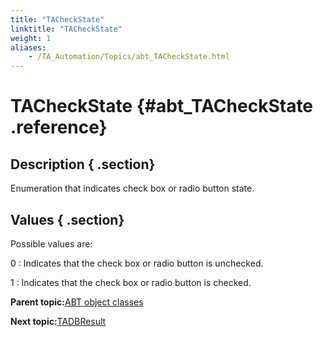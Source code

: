 ```yaml
--- 
title: "TACheckState"
linktitle: "TACheckState"
weight: 1
aliases: 
    - /TA_Automation/Topics/abt_TACheckState.html
---
```

# TACheckState {#abt_TACheckState .reference}

## Description { .section}

Enumeration that indicates check box or radio button state.

## Values { .section}

Possible values are:

0
:   Indicates that the check box or radio button is unchecked.

1
:   Indicates that the check box or radio button is checked.

**Parent topic:**[ABT object classes](../../TA_Automation/Topics/abt_constant.html)

**Next topic:**[TADBResult](../../TA_Automation/Topics/abt_TADBResult.html)

